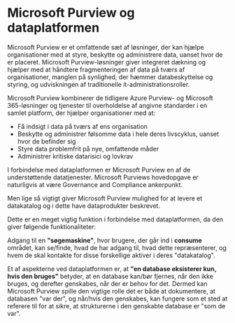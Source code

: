 # Microsoft Purview og dataplatformen

Microsoft Purview er et omfattende sæt af løsninger, der kan hjælpe organisationer med at styre, beskytte og administrere data, uanset hvor de er placeret. Microsoft Purview-løsninger giver integreret dækning og hjælper med at håndtere fragmenteringen af data på tværs af organisationer, manglen på synlighed, der hæmmer databeskyttelse og styring, og udviskningen af traditionelle it-administrationsroller.

Microsoft Purview kombinerer de tidligere Azure Purview- og Microsoft 365-løsninger og tjenester til overholdelse af angivne standarder i en samlet platform, der hjælper organisationer med at:

- Få indsigt i data på tværs af ens organisation
- Beskytte og administrer følsomme data i hele deres livscyklus, uanset hvor de befinder sig
- Styre data problemfrit på nye, omfattende måder
- Administrer kritiske datarisici og lovkrav

I forbindelse med dataplatformen er Microsoft Purview en af de understøttende datatjenester. Microsoft Purviews hovedopgave er naturligvis at være Governance and Compliance ankerpunkt.

Men lige så vigtigt giver Microsoft Purview mulighed for at levere et datakatalog og i dette have dataprodukter beskrevet.

Dette er en meget vigtig funktion i forbindelse med dataplatformen, da den giver følgende funktionaliteter:

Adgang til en **"søgemaskine"**, hvor brugere, der går ind i **consume** området, kan se/finde, hvad de har adgang til, hvad dette repræsenterer, og hvem de skal kontakte for disse forskellige aktiver i deres "datakatalog".

Et af aspekterne ved dataplatformen er, at **"en database eksisterer kun, hvis den bruges"** betyder, at en database kan/bør fjernes, når den ikke bruges, og derefter genskabes, når der er behov for det. Dermed kan Microsoft Purview spille den vigtige rolle det er både at dokumentere, at databasen "var der", og når/hvis den genskabes, kan fungere som et sted at referere til for at sikre, at strukturerne i den genskabte database er "som de var".